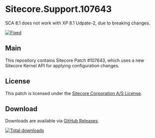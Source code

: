 # Sitecore.Support.107643

SCA 8.1 does not work with XP 8.1 Udpate-2, due to breaking changes.

[![Fixed](https://img.shields.io/badge/fixed-hotfix%20107643-blue.svg)](https://dev.sitecore.net/Downloads/Sitecore_Azure/Sitecore_Azure_81/Sitecore_Azure_81_rev_151119_Hotfix_1076431.aspx)

## Main

This repository contains Sitecore Patch #107643, which uses a new Sitecore Kernel API for applying configuration changes.

## License

This patch is licensed under the [Sitecore Corporation A/S License](./LICENSE).

## Download

Downloads are available via [GitHub Releases](https://github.com/SitecoreSupport/Sitecore.Support.107643/releases).

[![Total downloads](https://img.shields.io/github/downloads/SitecoreSupport/Sitecore.Support.107643/total.svg)](https://github.com/SitecoreSupport/Sitecore.Support.107643/releases)
